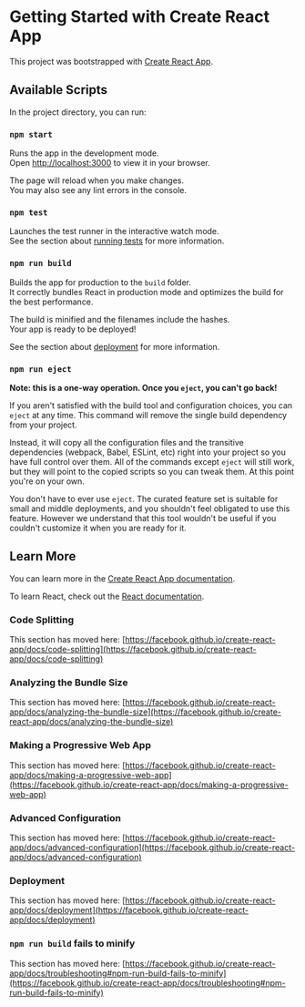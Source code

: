 # Getting Started with Create React App

This project was bootstrapped with [Create React App](https://github.com/facebook/create-react-app).

## Available Scripts

In the project directory, you can run:

### `npm start`

Runs the app in the development mode.\
Open [http://localhost:3000](http://localhost:3000) to view it in your browser.

The page will reload when you make changes.\
You may also see any lint errors in the console.

### `npm test`

Launches the test runner in the interactive watch mode.\
See the section about [running tests](https://facebook.github.io/create-react-app/docs/running-tests) for more information.

### `npm run build`

Builds the app for production to the `build` folder.\
It correctly bundles React in production mode and optimizes the build for the best performance.

The build is minified and the filenames include the hashes.\
Your app is ready to be deployed!

See the section about [deployment](https://facebook.github.io/create-react-app/docs/deployment) for more information.

### `npm run eject`

**Note: this is a one-way operation. Once you `eject`, you can't go back!**

If you aren't satisfied with the build tool and configuration choices, you can `eject` at any time. This command will remove the single build dependency from your project.

Instead, it will copy all the configuration files and the transitive dependencies (webpack, Babel, ESLint, etc) right into your project so you have full control over them. All of the commands except `eject` will still work, but they will point to the copied scripts so you can tweak them. At this point you're on your own.

You don't have to ever use `eject`. The curated feature set is suitable for small and middle deployments, and you shouldn't feel obligated to use this feature. However we understand that this tool wouldn't be useful if you couldn't customize it when you are ready for it.

## Learn More

You can learn more in the [Create React App documentation](https://facebook.github.io/create-react-app/docs/getting-started).

To learn React, check out the [React documentation](https://reactjs.org/).

### Code Splitting

This section has moved here: [https://facebook.github.io/create-react-app/docs/code-splitting](https://facebook.github.io/create-react-app/docs/code-splitting)

### Analyzing the Bundle Size

This section has moved here: [https://facebook.github.io/create-react-app/docs/analyzing-the-bundle-size](https://facebook.github.io/create-react-app/docs/analyzing-the-bundle-size)

### Making a Progressive Web App

This section has moved here: [https://facebook.github.io/create-react-app/docs/making-a-progressive-web-app](https://facebook.github.io/create-react-app/docs/making-a-progressive-web-app)

### Advanced Configuration

This section has moved here: [https://facebook.github.io/create-react-app/docs/advanced-configuration](https://facebook.github.io/create-react-app/docs/advanced-configuration)

### Deployment

This section has moved here: [https://facebook.github.io/create-react-app/docs/deployment](https://facebook.github.io/create-react-app/docs/deployment)

### `npm run build` fails to minify

This section has moved here: [https://facebook.github.io/create-react-app/docs/troubleshooting#npm-run-build-fails-to-minify](https://facebook.github.io/create-react-app/docs/troubleshooting#npm-run-build-fails-to-minify)

<!-- 
<ul className={cx('menu-list')}>
                            <li className={cx('menu-item')}>
                                <a href="#">
                                    <FontAwesomeIcon icon={faBan} className={cx('icon')}/>
                                    <span>Danh sách chặn</span>
                                </a>
                            </li>
                            <li className={cx('menu-item')}>
                                <FontAwesomeIcon icon={faQuestion} className={cx('icon')}/>
                                <span>Chất lượng nhạc</span>
                                <FontAwesomeIcon icon={faAngleRight} className={cx('arrow-icon')}/>
                            </li>
                            <li className={cx('menu-item')}>
                                <FontAwesomeIcon icon={faPlay} />
                                <span>Giao diện</span>
                                <FontAwesomeIcon icon={faAngleRight} className={cx('arrow-icon')}/>
                            </li>
                        </ul>
                        <div className={cx('footer')}>
                            <ul className={cx('menu-list')}>
                                <li className={cx('menu-item')}>
                                    <FontAwesomeIcon icon={faInfo} />
                                    <span>Giới thiệu</span>
                                </li>
                                <li className={cx('menu-item')}>
                                    <FontAwesomeIcon icon={faFlag} />
                                    <span>Góp ý</span>
                                </li>
                                <li className={cx('menu-item')}>
                                    <FontAwesomeIcon icon={faPhone} />
                                    <span>Liên hệ</span>
                                </li>
                                <li className={cx('menu-item')}>
                                    <FontAwesomeIcon icon={faAd} />
                                    <span>Quảng cáo</span>
                                </li>
                                <li className={cx('menu-item')}>
                                    <FontAwesomeIcon icon={faFile} />
                                    <span>Thỏa thuận sử dụng</span>
                                </li>
                                <li className={cx('menu-item')}>
                                    <FontAwesomeIcon icon={faShield} />
                                    <span>Chính sách bảo mật</span>
                                </li>
                            </ul>
                        </div> -->